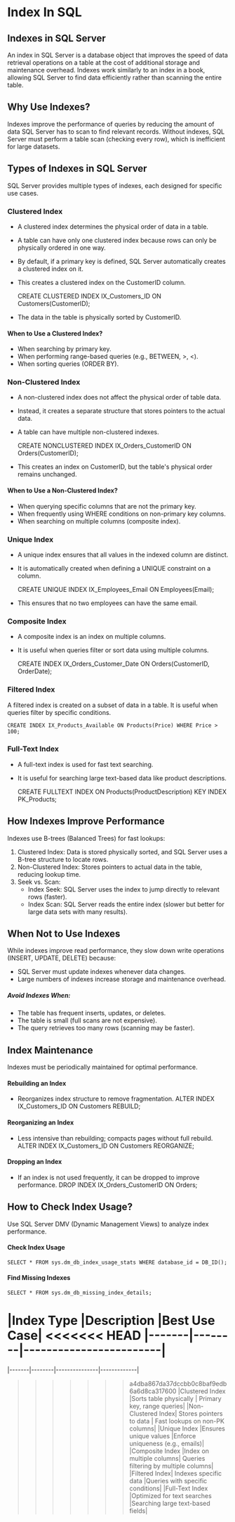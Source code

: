 # Index In SQL

## Indexes in SQL Server

An index in SQL Server is a database object that improves the speed of data retrieval operations on a table at the cost of additional storage and maintenance overhead. Indexes work similarly to an index in a book, allowing SQL Server to find data efficiently rather than scanning the entire table.

## Why Use Indexes?

Indexes improve the performance of queries by reducing the amount of data SQL Server has to scan to find relevant records. Without indexes, SQL Server must perform a table scan (checking every row), which is inefficient for large datasets.

## Types of Indexes in SQL Server

SQL Server provides multiple types of indexes, each designed for specific use cases.

### Clustered Index
+ A clustered index determines the physical order of data in a table.
+ A table can have only one clustered index because rows can only be physically ordered in one way.
+ By default, if a primary key is defined, SQL Server automatically creates a clustered index on it.
+ This creates a clustered index on the CustomerID column.

    CREATE CLUSTERED INDEX IX_Customers_ID ON Customers(CustomerID);

+ The data in the table is physically sorted by CustomerID.
#### When to Use a Clustered Index?
+ When searching by primary key.
+ When performing range-based queries (e.g., BETWEEN, >, <).
+ When sorting queries (ORDER BY).

### Non-Clustered Index
+ A non-clustered index does not affect the physical order of table data.
+ Instead, it creates a separate structure that stores pointers to the actual data.
+ A table can have multiple non-clustered indexes.

    CREATE NONCLUSTERED INDEX IX_Orders_CustomerID ON Orders(CustomerID);

+ This creates an index on CustomerID, but the table's physical order remains unchanged.

#### When to Use a Non-Clustered Index?
+ When querying specific columns that are not the primary key.
+ When frequently using WHERE conditions on non-primary key columns.
+ When searching on multiple columns (composite index).

### Unique Index
+ A unique index ensures that all values in the indexed column are distinct.
+ It is automatically created when defining a UNIQUE constraint on a column.

    CREATE UNIQUE INDEX IX_Employees_Email ON Employees(Email);

+ This ensures that no two employees can have the same email.

### Composite Index
+ A composite index is an index on multiple columns.
+ It is useful when queries filter or sort data using multiple columns.

    CREATE INDEX IX_Orders_Customer_Date ON Orders(CustomerID, OrderDate);


### Filtered Index
A filtered index is created on a subset of data in a table.
It is useful when queries filter by specific conditions.

    CREATE INDEX IX_Products_Available ON Products(Price) WHERE Price > 100;


### Full-Text Index
+ A full-text index is used for fast text searching.
+ It is useful for searching large text-based data like product descriptions.

    CREATE FULLTEXT INDEX ON Products(ProductDescription) KEY INDEX PK_Products;

## How Indexes Improve Performance

Indexes use B-trees (Balanced Trees) for fast lookups:

1. Clustered Index: Data is stored physically sorted, and SQL Server uses a B-tree structure to locate rows.
2. Non-Clustered Index: Stores pointers to actual data in the table, reducing lookup time.
3. Seek vs. Scan:
    - Index Seek: SQL Server uses the index to jump directly to relevant rows (faster).
    - Index Scan: SQL Server reads the entire index (slower but better for large data sets with many results).

## When Not to Use Indexes

While indexes improve read performance, they slow down write operations (INSERT, UPDATE, DELETE) because:

+ SQL Server must update indexes whenever data changes.
+ Large numbers of indexes increase storage and maintenance overhead.
##### Avoid Indexes When:
+ The table has frequent inserts, updates, or deletes.
+ The table is small (full scans are not expensive).
+ The query retrieves too many rows (scanning may be faster).

## Index Maintenance
Indexes must be periodically maintained for optimal performance.

#### Rebuilding an Index
+ Reorganizes index structure to remove fragmentation.
    ALTER INDEX IX_Customers_ID ON Customers REBUILD;


#### Reorganizing an Index
+ Less intensive than rebuilding; compacts pages without full rebuild.
    ALTER INDEX IX_Customers_ID ON Customers REORGANIZE;

#### Dropping an Index
+ If an index is not used frequently, it can be dropped to improve performance.
    DROP INDEX IX_Orders_CustomerID ON Orders;

## How to Check Index Usage?
Use SQL Server DMV (Dynamic Management Views) to analyze index performance.

#### Check Index Usage
    SELECT * FROM sys.dm_db_index_usage_stats WHERE database_id = DB_ID();

#### Find Missing Indexes
    SELECT * FROM sys.dm_db_missing_index_details;


|Index Type	|Description	|Best Use Case|
<<<<<<< HEAD
|-------|--------|------------------------|
=======
|-------|--------|---------------|-------------|
>>>>>>> a4dba867da37dccbb0c8baf9edb6a6d8ca317600
|Clustered Index	|Sorts table physically	| Primary key, range queries|
|Non-Clustered Index|	Stores pointers to data | Fast lookups on non-PK columns|
|Unique Index	|Ensures unique values	|Enforce uniqueness (e.g., emails)|
|Composite Index	|Index on multiple columns|	Queries filtering by multiple columns|
|Filtered Index|	Indexes specific data	|Queries with specific conditions|
|Full-Text Index	|Optimized for text searches	|Searching large text-based fields|

